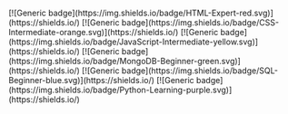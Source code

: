 
<br>
[![Generic badge](https://img.shields.io/badge/HTML-Expert-red.svg)](https://shields.io/)
[![Generic badge](https://img.shields.io/badge/CSS-Intermediate-orange.svg)](https://shields.io/)
[![Generic badge](https://img.shields.io/badge/JavaScript-Intermediate-yellow.svg)](https://shields.io/)
[![Generic badge](https://img.shields.io/badge/MongoDB-Beginner-green.svg)](https://shields.io/)
[![Generic badge](https://img.shields.io/badge/SQL-Beginner-blue.svg)](https://shields.io/)
[![Generic badge](https://img.shields.io/badge/Python-Learning-purple.svg)](https://shields.io/)
<br>
